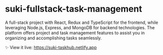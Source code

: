 # suki-fullstack-task-management

A full-stack project with React, Redux and TypeScript for the frontend, while leveraging Node.js, Express, and MongoDB for backend technologies. The platform offers project and task management features to assist you in organizing and accomplishing tasks seamlessly.


✨ View it live: https://suki-taskhub.netlify.app


